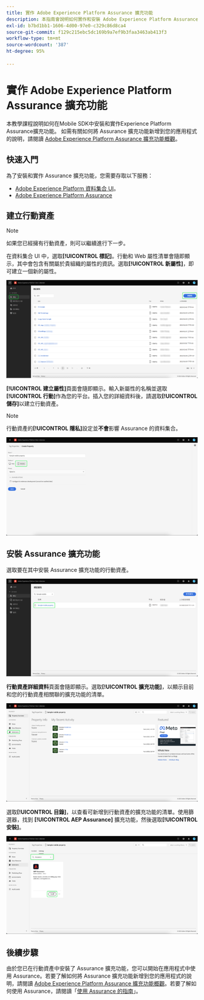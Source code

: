 ```yaml
---
title: 實作 Adobe Experience Platform Assurance 擴充功能
description: 本指南會說明如何實作和安裝 Adob​​e Experience Platform Assurance 擴充功能。
exl-id: b7bd1bb1-1606-4d00-97e0-c329c86d8ca4
source-git-commit: f129c215ebc5dc169b9a7ef9b3faa3463ab413f3
workflow-type: tm+mt
source-wordcount: '387'
ht-degree: 95%

---
```


# 實作 Adobe Experience Platform Assurance 擴充功能

本教學課程說明如何在Mobile SDK中安裝和實作Experience Platform Assurance擴充功能。 如需有關如何將 Assurance 擴充功能新增到您的應用程式的說明，請閱讀 [Adobe Experience Platform Assurance 擴充功能概觀](https://developer.adobe.com/client-sdks/documentation/platform-assurance-sdk/#add-the-aep-assurance-extension-to-your-app)。

## 快速入門

為了安裝和實作 Assurance 擴充功能，您需要存取以下服務：

- [Adobe Experience Platform 資料集合 UI](https://experience.adobe.com/#/data-collection/)。
- [Adobe Experience Platform Assurance](https://experience.adobe.com/assurance)

## 建立行動資產

>[!NOTE]
>
>如果您已經擁有行動資產，則可以繼續進行下一步。

在資料集合 UI 中，選取&#x200B;**[!UICONTROL 標記]**。行動和 Web 屬性清單會隨即顯示，其中會包含有關屬於貴組織的屬性的資訊。選取&#x200B;**[!UICONTROL 新屬性]**，即可建立一個新的屬性。

![反白顯示「新增屬性」按鈕，以顯示您為了建立新屬性所選取的內容](./images/implement-assurance/create-new-property.png)

**[!UICONTROL 建立屬性]**&#x200B;頁面會隨即顯示。輸入新屬性的名稱並選取&#x200B;**[!UICONTROL 行動]**&#x200B;作為您的平台。插入您的詳細資料後，請選取&#x200B;**[!UICONTROL 儲存]**&#x200B;以建立行動資產。

>[!NOTE]
>
>行動資產的&#x200B;**[!UICONTROL 隱私]**&#x200B;設定並&#x200B;**不會**&#x200B;影響 Assurance 的資料集合。

![顯示「建立屬性」頁面。您可以在這裡插入有關您的行動資產的資訊。](./images/implement-assurance/create-property.png)

## 安裝 Assurance 擴充功能

選取要在其中安裝 Assurance 擴充功能的行動資產。

![顯示「標記屬性」頁面，其中會反白顯示選取的行動資產。](./images/implement-assurance/select-mobile-property.png)

**行動資產詳細資料**&#x200B;頁面會隨即顯示。選取&#x200B;**[!UICONTROL 擴充功能]**，以顯示目前和您的行動資產相關聯的擴充功能的清單。

![顯示「行動資產詳細資料」頁面。顯示&#x200B;最近活動的相關資訊。反白顯示擴充功能索引標籤。](./images/implement-assurance/tag-properties.png)

選取&#x200B;**[!UICONTROL 目錄]**，以查看可新增到行動資產的擴充功能的清單。使用篩選器，找到 **[!UICONTROL AEP Assurance]** 擴充功能，然後選取&#x200B;**[!UICONTROL 安裝]**。

![顯示擴充功能目錄。篩選並顯示 Assurance 擴充功能，並反白顯示「安裝」按鈕。](./images/implement-assurance/assurance-extension.png)

## 後續步驟

由於您已在行動資產中安裝了 Assurance 擴充功能，您可以開始在應用程式中使用 Assurance。若要了解如何將 Assurance 擴充功能新增到您的應用程式的說明，請閱讀 [Adobe Experience Platform Assurance 擴充功能概觀](https://developer.adobe.com/client-sdks/documentation/platform-assurance-sdk/#add-the-aep-assurance-extension-to-your-app)。若要了解如何使用 Assurance，請閱讀「[使用 Assurance 的指南](./using-assurance.md)」。
